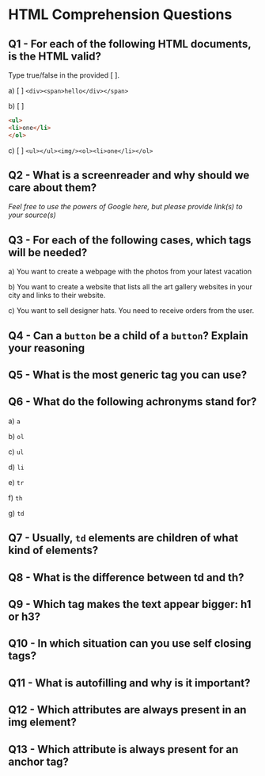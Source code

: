 # HTML Comprehension Questions


## Q1 - For each of the following HTML documents, is the HTML valid?

Type true/false in the provided [ ].

a) [ ] `<div><span>hello</div></span>`

b) [ ]

```html
<ul>
<li>one</li>
</ol>
```

c) [ ] `<ul></ul><img/><ol><li>one</li></ol>`


## Q2 - What is a screenreader and why should we care about them?

_Feel free to use the powers of Google here, but please provide link(s) to your source(s)_






## Q3 - For each of the following cases, which tags will be needed?

a) You want to create a webpage with the photos from your latest vacation


b) You want to create a website that lists all the art gallery websites in your city and links to their website.


c) You want to sell designer hats. You need to receive orders from the user.



## Q4 - Can a `button` be a child of a `button`? Explain your reasoning





## Q5 - What is the most generic tag you can use?




## Q6 - What do the following achronyms stand for?

a) `a`

b) `ol`

c) `ul`

d) `li`

e) `tr`

f) `th`

g) `td`


## Q7 - Usually, `td` elements are children of what kind of elements?



## Q8 - What is the difference between td and th?



## Q9 - Which tag makes the text appear bigger: h1 or h3?



## Q10 - In which situation can you use self closing tags?



## Q11 - What is autofilling and why is it important?



## Q12 - Which attributes are always present in an img element?



## Q13 - Which attribute is always present for an anchor tag?



